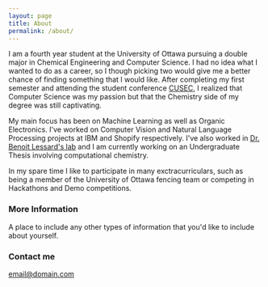 ```yaml
---
layout: page
title: About
permalink: /about/
---
```


I am a fourth year student at the University of Ottawa pursuing a double major in Chemical Engineering and Computer Science. I had no idea what I wanted to do as a career, so I though picking two would give me a better chance of finding something that I would like. After completing my first semester and attending the student conference [CUSEC](http://2018.cusec.net), I realized that Computer Science was my passion but that the Chemistry side of my degree was still captivating.

My main focus has been on Machine Learning as well as Organic Electronics. I've worked on Computer Vision and Natural Language Processing projects at IBM and Shopify respectively. I've also worked in [Dr. Benoit Lessard's lab](http://www.benoitlessard.com) and I am currently working on an Undergraduate Thesis involving computational chemistry.

In my spare time I like to participate in many exctracurriculars, such as being a member of the University of Ottawa fencing team or competing in Hackathons and Demo competitions.

### More Information

A place to include any other types of information that you'd like to include about yourself.

### Contact me

[email@domain.com](mailto:email@domain.com)